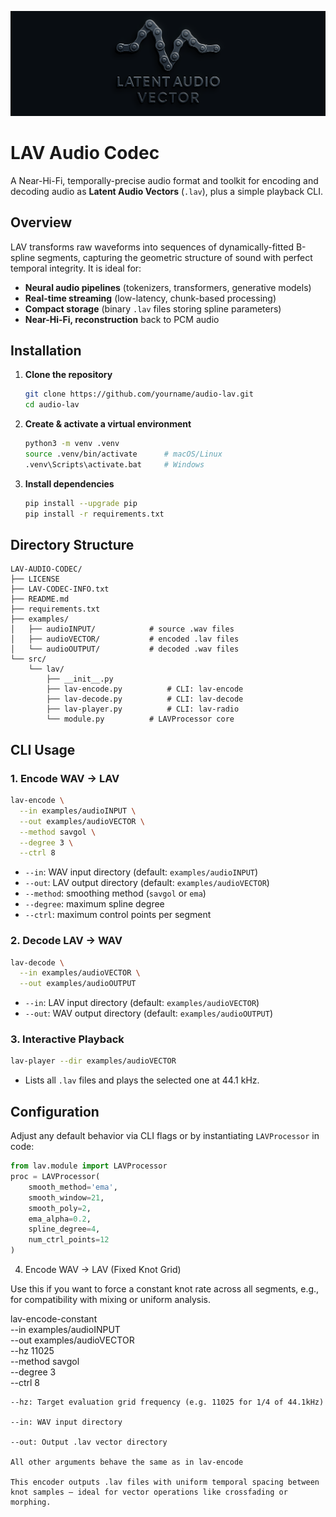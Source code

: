 ![LAV Banner](https://github.com/Mischlichter/LAV-AUDIO-CODEC/raw/main/banner.png)

# LAV Audio Codec

A Near-Hi-Fi, temporally-precise audio format and toolkit for encoding and decoding audio as **Latent Audio Vectors** (`.lav`), plus a simple playback CLI.

## Overview

LAV transforms raw waveforms into sequences of dynamically-fitted B-spline segments, capturing the geometric structure of sound with perfect temporal integrity. It is ideal for:

- **Neural audio pipelines** (tokenizers, transformers, generative models)
- **Real-time streaming** (low-latency, chunk-based processing)
- **Compact storage** (binary `.lav` files storing spline parameters)
- **Near-Hi-Fi, reconstruction** back to PCM audio

## Installation

1. **Clone the repository**  
   ```bash
   git clone https://github.com/yourname/audio-lav.git
   cd audio-lav
   ```

2. **Create & activate a virtual environment**  
   ```bash
   python3 -m venv .venv
   source .venv/bin/activate      # macOS/Linux
   .venv\Scripts\activate.bat     # Windows
   ```

3. **Install dependencies**  
   ```bash
   pip install --upgrade pip
   pip install -r requirements.txt
   ```

## Directory Structure

```
LAV-AUDIO-CODEC/
├── LICENSE
├── LAV-CODEC-INFO.txt
├── README.md
├── requirements.txt
├── examples/
│   ├── audioINPUT/            # source .wav files
│   ├── audioVECTOR/           # encoded .lav files
│   └── audioOUTPUT/           # decoded .wav files
└── src/
    └── lav/
        ├── __init__.py
        ├── lav-encode.py          # CLI: lav-encode
        ├── lav-decode.py          # CLI: lav-decode
        ├── lav-player.py          # CLI: lav-radio
        └── module.py          # LAVProcessor core
```

## CLI Usage

### 1. Encode WAV → LAV

```bash
lav-encode \
  --in examples/audioINPUT \
  --out examples/audioVECTOR \
  --method savgol \
  --degree 3 \
  --ctrl 8
```

- `--in`: WAV input directory (default: `examples/audioINPUT`)  
- `--out`: LAV output directory (default: `examples/audioVECTOR`)  
- `--method`: smoothing method (`savgol` or `ema`)  
- `--degree`: maximum spline degree  
- `--ctrl`: maximum control points per segment  

### 2. Decode LAV → WAV

```bash
lav-decode \
  --in examples/audioVECTOR \
  --out examples/audioOUTPUT
```

- `--in`: LAV input directory (default: `examples/audioVECTOR`)  
- `--out`: WAV output directory (default: `examples/audioOUTPUT`)  

### 3. Interactive Playback

```bash
lav-player --dir examples/audioVECTOR
```

- Lists all `.lav` files and plays the selected one at 44.1 kHz.

## Configuration

Adjust any default behavior via CLI flags or by instantiating `LAVProcessor` in code:

```python
from lav.module import LAVProcessor
proc = LAVProcessor(
    smooth_method='ema',
    smooth_window=21,
    smooth_poly=2,
    ema_alpha=0.2,
    spline_degree=4,
    num_ctrl_points=12
)
```

4. Encode WAV → LAV (Fixed Knot Grid)

Use this if you want to force a constant knot rate across all segments, e.g., for compatibility with mixing or uniform analysis.

lav-encode-constant \
  --in examples/audioINPUT \
  --out examples/audioVECTOR \
  --hz 11025 \
  --method savgol \
  --degree 3 \
  --ctrl 8

    --hz: Target evaluation grid frequency (e.g. 11025 for 1/4 of 44.1kHz)

    --in: WAV input directory

    --out: Output .lav vector directory

    All other arguments behave the same as in lav-encode

    This encoder outputs .lav files with uniform temporal spacing between knot samples – ideal for vector operations like crossfading or morphing.

